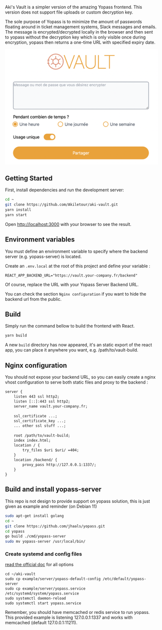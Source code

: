 Aki's Vault is a simpler version of the amazing Yopass frontend. This version does not support file uploads or custom decryption key.

The sole purpose of Yopass is to minimize the amount of passwords floating around in ticket management systems, Slack messages and emails. The message is encrypted/decrypted locally in the browser and then sent to yopass without the decryption key which is only visible once during encryption, yopass then returns a one-time URL with specified expiry date.

![img](./public/preview.png)

## Getting Started

First, install dependencies and run the development server:

```bash
cd ~
git clone https://github.com/Akiletour/aki-vault.git
yarn install
yarn start
```

Open [http://localhost:3000](http://localhost:3000) with your browser to see the result.

## Environment variables

You must define an environment variable to specify where the backend server (e.g. yopass-server) is located.

Create an `.env.local` at the root of this project and define your variable :

```
REACT_APP_BACKEND_URL="https://vault.your-company.fr/backend"
```

Of course, replace the URL with your Yopass Server Backend URL.

You can check the section `Nginx configuration` if you want to hide the backend url from the public.

## Build

Simply run the command bellow to build the frontend with React.

```bash
yarn build
```

A new `build` directory has now appeared, it's an static export of the react app, you can place it anywhere you want, e.g. /path/to/vault-build.

## Nginx configuration

You should not expose your backend URL, so you can easily create a nginx vhost configuration to serve both static files and proxy to the backend :

```nginx
server {
	listen 443 ssl http2;
	listen [::]:443 ssl http2;
	server_name vault.your-company.fr;
	
	ssl_certificate ...;
	ssl_certificate_key ...;
	... other ssl stuff ...;

	root /path/to/vault-build;
	index index.html;
	location / {
		try_files $uri $uri/ =404;
	}
	location /backend/ {
		proxy_pass http://127.0.0.1:1337/;
	}
}
```


## Build and install yopass-server
This repo is not design to provide support on yopass solution, this is just given as example and reminder
(on Debian 11)
```bash
sudo apt-get install golang
cd ~
git clone https://github.com/jhaals/yopass.git
cd yopass
go build ./cmd/yopass-server
sudo mv yopass-server /usr/local/bin/
```
### Create systemd and config files
[read the official doc](https://github.com/jhaals/yopass#installation--configuration) for all options
```
cd ~/aki-vault
sudo cp example/server/yopass-default-config /etc/default/yopass-server
sudo cp example/server/yopass.service /etc/systemd/system/yopass.service
sudo systemctl daemon-reload
sudo systemctl start yopass.service
```

Remember, you should have memcached or redis service to run yopass. This provided example is listening 127.0.0.1:1337 and works with memcached (default 127.0.0.1:11211).
